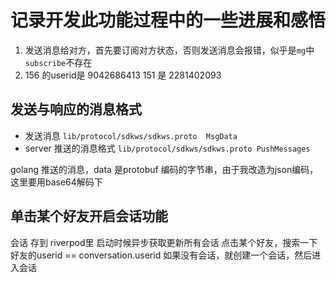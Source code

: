 # 记录开发此功能过程中的一些进展和感悟

1. 发送消息给对方，首先要订阅对方状态，否则发送消息会报错，似乎是`mg`中`subscribe`不存在
2. 156 的userid是 9042686413   151 是 2281402093

## 发送与响应的消息格式
* 发送消息   `lib/protocol/sdkws/sdkws.proto  MsgData`
* server 推送的消息格式  `lib/protocol/sdkws/sdkws.proto PushMessages`

golang 推送的消息，data 是protobuf 编码的字节串，由于我改造为json编码， 这里要用base64解码下


## 单击某个好友开启会话功能
会话 存到 riverpod里
启动时候异步获取更新所有会话
点击某个好友，搜索一下好友的userid == conversation.userid  如果没有会话，就创建一个会话，然后进入会话
